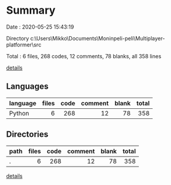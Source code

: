 # Summary

Date : 2020-05-25 15:43:19

Directory c:\Users\Mikko\Documents\Moninpeli-peli\Multiplayer-platformer\src

Total : 6 files,  268 codes, 12 comments, 78 blanks, all 358 lines

[details](details.md)

## Languages
| language | files | code | comment | blank | total |
| :--- | ---: | ---: | ---: | ---: | ---: |
| Python | 6 | 268 | 12 | 78 | 358 |

## Directories
| path | files | code | comment | blank | total |
| :--- | ---: | ---: | ---: | ---: | ---: |
| . | 6 | 268 | 12 | 78 | 358 |

[details](details.md)